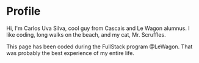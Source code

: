 # Profile

Hi, I'm Carlos Uva Silva, cool guy from Cascais and Le Wagon alumnus.
I like coding, long walks on the beach, and my cat, Mr. Scruffles.

This page has been coded during the FullStack program @LeWagon. That was probably the best experience of my entire life.
